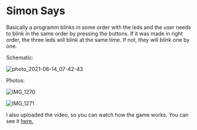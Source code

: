 # Simon Says

Basically a programm blinks in some order with the leds and the user needs to blink in the same order by pressing the buttons. If it was made in right order, the three leds will blink at the same time. If not, they will blink one by one. 

Schematic:

![photo_2021-06-14_07-42-43](https://user-images.githubusercontent.com/71120362/121829418-478d8980-cce4-11eb-91e2-44aec1e94ff1.jpg)


Photos:

![IMG_1270](https://user-images.githubusercontent.com/71120362/121828681-22981700-cce2-11eb-8323-7de15ebb839e.JPG)

![IMG_1271](https://user-images.githubusercontent.com/71120362/121828674-1ca23600-cce2-11eb-87a2-d12f4e36663e.JPG)

I also uploaded the video, so you can watch how the game works. You can see it <a href="https://www.youtube.com/watch?v=QMQL1bCiXjM&ab_channel=%D0%90%D0%B7%D0%B0%D0%BC%D0%B0%D1%82%D0%94%D0%B5%D1%80%D0%BC%D0%B0%D0%BD%D0%BE%D0%B2"> here. </a>
